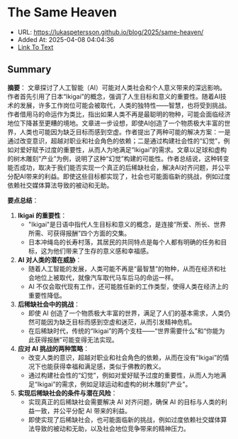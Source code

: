 # The Same Heaven
- URL: https://lukaspetersson.github.io/blog/2025/same-heaven/
- Added At: 2025-04-08 04:04:36
- [Link To Text](2025-04-08-the-same-heaven_raw.md)

## Summary
**摘要**：
文章探讨了人工智能（AI）可能对人类社会和个人意义带来的深远影响。作者首先引用了日本“Ikigai”的概念，强调了人生目标和意义的重要性。随着AI技术的发展，许多工作岗位可能会被取代，人类的独特性——智慧，也将受到挑战。作者借用马的命运作为类比，指出如果人类不再是最聪明的物种，可能会面临经济地位下降甚至更糟的境地。文章进一步设想，即使AI创造了一个物质极大丰富的世界，人类也可能因为缺乏目标而感到空虚。作者提出了两种可能的解决方案：一是通过改变意识，超越对职业和社会角色的依赖；二是通过构建社会性的“幻觉”，例如对爱好赋予过度的重要性，从而人为地满足“Ikigai”的需求。文章以足球和虚构的树木雕刻“产业”为例，说明了这种“幻觉”构建的可能性。作者总结说，这种转变能否成功，取决于我们能否实现一个真正的后稀缺社会，解决AI对齐问题，并公平分配AI带来的利益。即使这些目标都实现了，社会也可能面临新的挑战，例如过度依赖社交媒体算法导致的被动和无助。

**要点总结**：
1.  **Ikigai 的重要性**：
    - "Ikigai"是日语中指代人生目标和意义的概念，是连接“所爱、所长、世界所需、可获得报酬”四个方面的交集。
    - 日本冲绳岛的长寿村落，其居民的共同特点是每个人都有明确的任务和目标，这为他们带来了生存的意义感和幸福感。
2.  **AI 对人类的潜在威胁**：
    - 随着人工智能的发展，人类可能不再是“最智慧”的物种，从而在经济和社会地位上被取代，就像汽车取代马车后马的命运一样。
    - AI 不仅会取代现有工作，还可能胜任新的工作类型，使得人类在经济上的重要性降低。
3.  **后稀缺社会中的挑战**：
    - 即使 AI 创造了一个物质极大丰富的世界，满足了人们的基本需求，人类仍然可能因为缺乏目标而感到空虚和迷茫，从而引发精神危机。
    - 在后稀缺时代，传统的“Ikigai”的两个支柱——“世界需要什么”和“你能为此获得报酬”可能变得无法实现。
4.  **应对 AI 挑战的两种策略**：
    - 改变人类的意识，超越对职业和社会角色的依赖，从而在没有“Ikigai”的情况下也能获得幸福和满足感，类似于佛教的教义。
    - 通过构建社会性的“幻觉”，例如对爱好赋予过度的重要性，从而人为地满足“Ikigai”的需求，例如足球运动和虚构的树木雕刻"产业"。
5.  **实现后稀缺社会的条件与潜在风险**：
    - 实现真正的后稀缺社会需要解决 AI 对齐问题，确保 AI 的目标与人类的利益一致，并公平分配 AI 带来的利益。
    - 即使实现了后稀缺社会，也可能面临新的挑战，例如过度依赖社交媒体算法导致的被动和无助，以及社会地位竞争带来的精神压力。
